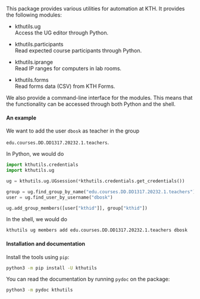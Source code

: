 This package provides various utilities for automation at KTH. It
provides the following modules:

  - kthutils.ug  
    Access the UG editor through Python.

  - kthutils.participants  
    Read expected course participants through Python.

  - kthutils.iprange  
    Read IP ranges for computers in lab rooms.

  - kthutils.forms  
    Read forms data (CSV) from KTH Forms.

We also provide a command-line interface for the modules. This means
that the functionality can be accessed through both Python and the
shell.

#### An example

We want to add the user `dbosk` as teacher in the group

`edu.courses.DD.DD1317.20232.1.teachers`.

In Python, we would do

``` python
import kthutils.credentials
import kthutils.ug

ug = kthutils.ug.UGsession(*kthutils.credentials.get_credentials())

group = ug.find_group_by_name("edu.courses.DD.DD1317.20232.1.teachers")
user = ug.find_user_by_username("dbosk")

ug.add_group_members([user["kthid"]], group["kthid"])
```

In the shell, we would do

``` bash
kthutils ug members add edu.courses.DD.DD1317.20232.1.teachers dbosk
```

#### Installation and documentation

Install the tools using `pip`:

``` bash
python3 -m pip install -U kthutils
```

You can read the documentation by running `pydoc` on the package:

``` bash
python3 -m pydoc kthutils
```
